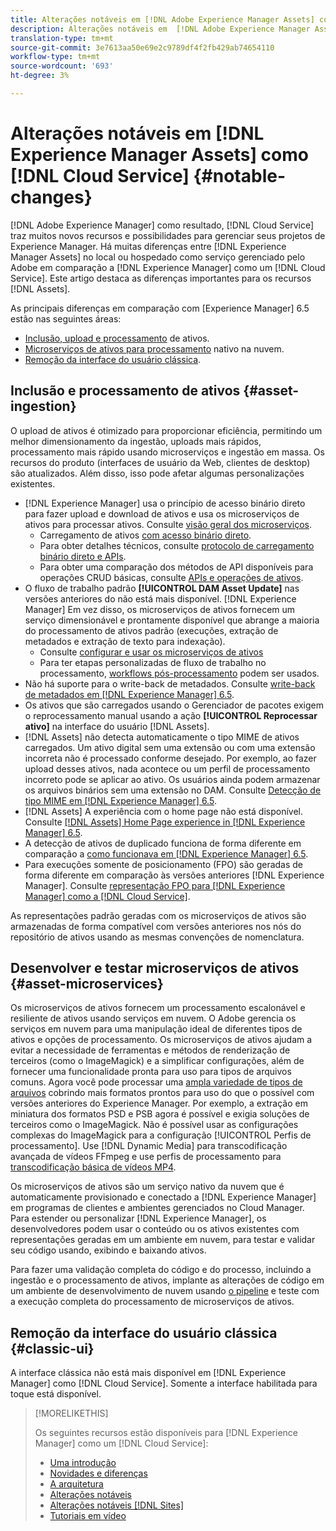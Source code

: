 ```yaml
---
title: Alterações notáveis em [!DNL Adobe Experience Manager Assets] como a [!DNL Cloud Service]
description: Alterações notáveis em  [!DNL Adobe Experience Manager Assets] in [!DNL Experience Manager] as a [!DNL Cloud Service] em comparação com [!DNL Adobe Experience Manager 6.5.
translation-type: tm+mt
source-git-commit: 3e7613aa50e69e2c9789df4f2fb429ab74654110
workflow-type: tm+mt
source-wordcount: '693'
ht-degree: 3%

---
```



# Alterações notáveis em [!DNL Experience Manager Assets] como [!DNL Cloud Service] {#notable-changes}

[!DNL Adobe Experience Manager] como resultado,  [!DNL Cloud Service] traz muitos novos recursos e possibilidades para gerenciar seus projetos de Experience Manager. Há muitas diferenças entre [!DNL Experience Manager Assets] no local ou hospedado como serviço gerenciado pelo Adobe em comparação a [!DNL Experience Manager] como um [!DNL Cloud Service]. Este artigo destaca as diferenças importantes para os recursos [!DNL Assets].

As principais diferenças em comparação com [Experience Manager] 6.5 estão nas seguintes áreas:

* [Inclusão, upload e processamento](#asset-ingestion) de ativos.
* [Microserviços de ativos para processamento](#asset-microservices) nativo na nuvem.
* [Remoção da interface do usuário clássica](#classic-ui).

## Inclusão e processamento de ativos {#asset-ingestion}

O upload de ativos é otimizado para proporcionar eficiência, permitindo um melhor dimensionamento da ingestão, uploads mais rápidos, processamento mais rápido usando microserviços e ingestão em massa. Os recursos do produto (interfaces de usuário da Web, clientes de desktop) são atualizados. Além disso, isso pode afetar algumas personalizações existentes.

* [!DNL Experience Manager] usa o princípio de acesso binário direto para fazer upload e download de ativos e usa os microserviços de ativos para processar ativos. Consulte [visão geral dos microserviços](/help/assets/asset-microservices-overview.md).
   * Carregamento de ativos [com acesso binário direto](/help/assets/asset-microservices-overview.md#asset-upload-with-direct-binary-access).
   * Para obter detalhes técnicos, consulte [protocolo de carregamento binário direto e APIs](/help/assets/developer-reference-material-apis.md#upload-binary).
   * Para obter uma comparação dos métodos de API disponíveis para operações CRUD básicas, consulte [APIs e operações de ativos](/help/assets/developer-reference-material-apis.md#use-cases-and-apis).
* O fluxo de trabalho padrão **[!UICONTROL DAM Asset Update]** nas versões anteriores do não está mais disponível. [!DNL Experience Manager] Em vez disso, os microserviços de ativos fornecem um serviço dimensionável e prontamente disponível que abrange a maioria do processamento de ativos padrão (execuções, extração de metadados e extração de texto para indexação).
   * Consulte [configurar e usar os microserviços de ativos](/help/assets/asset-microservices-configure-and-use.md)
   * Para ter etapas personalizadas de fluxo de trabalho no processamento, [workflows pós-processamento](/help/assets/asset-microservices-configure-and-use.md#post-processing-workflows) podem ser usados.
* Não há suporte para o write-back de metadados. Consulte [write-back de metadados em [!DNL Experience Manager] 6.5](https://experienceleague.adobe.com/docs/experience-manager-65/assets/administer/xmp-writeback.html).
* Os ativos que são carregados usando o Gerenciador de pacotes exigem o reprocessamento manual usando a ação **[!UICONTROL Reprocessar ativo]** na interface do usuário [!DNL Assets].
* [!DNL Assets] não detecta automaticamente o tipo MIME de ativos carregados. Um ativo digital sem uma extensão ou com uma extensão incorreta não é processado conforme desejado. Por exemplo, ao fazer upload desses ativos, nada acontece ou um perfil de processamento incorreto pode se aplicar ao ativo. Os usuários ainda podem armazenar os arquivos binários sem uma extensão no DAM. Consulte [Detecção de tipo MIME em [!DNL Experience Manager] 6.5](https://experienceleague.adobe.com/docs/experience-manager-65/assets/administer/detect-asset-mime-type-with-tika.html).
* [!DNL Assets] A experiência com o home page não está disponível. Consulte [[!DNL Assets] Home Page experience in [!DNL Experience Manager] 6.5](https://experienceleague.adobe.com/docs/experience-manager-65/assets/using/assets-home-page.html).
* A detecção de ativos de duplicado funciona de forma diferente em comparação a [como funcionava em [!DNL Experience Manager] 6.5](https://experienceleague.adobe.com/docs/experience-manager-65/assets/managing/duplicate-detection.html).
* Para execuções somente de posicionamento (FPO) são geradas de forma diferente em comparação às versões anteriores [!DNL Experience Manager]. Consulte [representação FPO para [!DNL Experience Manager] como a [!DNL Cloud Service]](https://helpx.adobe.com/enterprise/admin-guide.html/enterprise/using/configure-aem-assets-for-asset-link.ug.html).

As representações padrão geradas com os microserviços de ativos são armazenadas de forma compatível com versões anteriores nos nós do repositório de ativos usando as mesmas convenções de nomenclatura.

## Desenvolver e testar microserviços de ativos {#asset-microservices}

Os microserviços de ativos fornecem um processamento escalonável e resiliente de ativos usando serviços em nuvem. O Adobe gerencia os serviços em nuvem para uma manipulação ideal de diferentes tipos de ativos e opções de processamento. Os microserviços de ativos ajudam a evitar a necessidade de ferramentas e métodos de renderização de terceiros (como o ImageMagick) e a simplificar configurações, além de fornecer uma funcionalidade pronta para uso para tipos de arquivos comuns. Agora você pode processar uma [ampla variedade de tipos de arquivos](/help/assets/file-format-support.md) cobrindo mais formatos prontos para uso do que o possível com versões anteriores do Experience Manager. Por exemplo, a extração em miniatura dos formatos PSD e PSB agora é possível e exigia soluções de terceiros como o ImageMagick. Não é possível usar as configurações complexas do ImageMagick para a configuração [!UICONTROL Perfis de processamento]. Use [!DNL Dynamic Media] para transcodificação avançada de vídeos FFmpeg e use perfis de processamento para [transcodificação básica de vídeos MP4](/help/assets/manage-video-assets.md#transcode-video).

Os microserviços de ativos são um serviço nativo da nuvem que é automaticamente provisionado e conectado a [!DNL Experience Manager] em programas de clientes e ambientes gerenciados no Cloud Manager. Para estender ou personalizar [!DNL Experience Manager], os desenvolvedores podem usar o conteúdo ou os ativos existentes com representações geradas em um ambiente em nuvem, para testar e validar seu código usando, exibindo e baixando ativos.

Para fazer uma validação completa do código e do processo, incluindo a ingestão e o processamento de ativos, implante as alterações de código em um ambiente de desenvolvimento de nuvem usando [o pipeline](/help/implementing/cloud-manager/configure-pipeline.md) e teste com a execução completa do processamento de microserviços de ativos.

## Remoção da interface do usuário clássica {#classic-ui}

A interface clássica não está mais disponível em [!DNL Experience Manager] como [!DNL Cloud Service]. Somente a interface habilitada para toque está disponível.

>[!MORELIKETHIS]
>
>Os seguintes recursos estão disponíveis para [!DNL Experience Manager] como um [!DNL Cloud Service]:
>
>* [Uma introdução](/help/overview/introduction.md)
>* [Novidades e diferenças](/help/overview/what-is-new-and-different.md)
>* [A arquitetura](/help/core-concepts/architecture.md)
>* [Alterações notáveis](/help/release-notes/aem-cloud-changes.md)
>* [Alterações notáveis [!DNL Sites]](/help/sites-cloud/sites-cloud-changes.md)
>* [Tutoriais em vídeo](https://experienceleague.adobe.com/docs/experience-manager-learn/cloud-service/overview.html)


